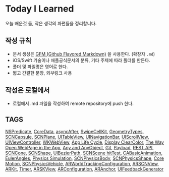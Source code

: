 # Today I Learned
오늘 배운것 들, 작은 생각의 파편들을 정리합니다.

## 작성 규칙
- 문서 생성은 [GFM (Github Flavored Markdown)](https://help.github.com/articles/github-flavored-markdown/) 을 사용한다. (확장자 `.md`)
- iOS/Swift 기술이나 애플공식문서의 분류, 기타 주제에 따라 폴더를 만든다.
- 폴더 및 파일명은 영어로 한다.
- 짧고 간결한 문장, 외부링크 사용

## 작성은 로컬에서
- 로컬에서 .md 파일을 작성하여 remote repository에 push 한다.

## TAGS
[NSPredicate][nsp], [CoreData][coredata], [asyncAfter][after], [SwipeCellKit][cellKit], [GeometryTypes][geometry], [SCNCapsule][capsule], [SCNPlane][plane], [UITableView][table], [UINavigationBar][navibar], [UIScrollView][scroll], [UIViewController][viewcontroller], [WKWebView][webview], [App Life Cycle][lifecycle], [Display ClearColor][clear], [The Way Open WebPage in the App][webpage],
[Any and AnyObject][any], [Git][git], [Payload][payload], [REST API][restapi], [SCNCone][cone], [SCNShape][shape], [UIBezierPath][bezierpath], [SCNScene hitTest][hitTest], [CABasicAnimation][basicanimation], [EulerAngles][euler], [Physics Simulation][physics], [SCNPhysicsBody][physicsbody], [SCNPhysicsShape][physicsshape], [Core Motion][coremotion], [SCNPhysicsVehicle][vehicle],  [ARWorldTrackingConfiguration][worldtracking],  [ARSCNView][arscnview], [ARKit][arkit], [Timer][timer], [ARSKView][arskview], [ARConfiguration][arconf], [ARAnchor][aranchor], [UIFeedbackGenerator][feedback]





[nsp]: /01_iOS/CoreData/NSPredicate.md
[coredata]: /01_iOS/CoreData/what_is_coredata.md
[after]: /01_iOS/Dispatch/DispatchQueue_main_asyncAfter.md
[cellKit]: /01_iOS/FrameWork/SwipeCellKit.md
[geometry]: /01_iOS/SceneKit/Built-in_Geometry_Types/00_Geometry_Types.md
[capsule]: /01_iOS/SceneKit/Built-in_Geometry_Types/05_SCNCapsule.md
[plane]: /01_iOS/SceneKit/Built-in_Geometry_Types/08_SCNPlane.md
[table]: /01_iOS/UIKit/TableViews/UITableView.md
[navibar]: /01_iOS/UIKit/ViewControllers/UINavigationBar.md
[scroll]: /01_iOS/UIKit/ViewControllers/UIScrollView.md
[viewcontroller]: /01_iOS/UIKit/ViewControllers/UIViewController.md
[webview]: /01_iOS/WebKit/WKWebView.md
[lifecycle]: /01_iOS/App_Life_Cycle.md
[clear]: /01_iOS/Display_clearColor_UIViewController_over_UIViewController.md
[webpage]: /01_iOS/The_Way_Open_WebPage_in_the_App.md
[any]: /02_Swift/Any_And_AnyObject.md
[git]: /03_ETC/Git.md
[payload]: /03_ETC/Payload.md
[restapi]: /03_ETC/REST_API.md
[cone]: 01_iOS/SceneKit/Built-in_Geometry_Types/06_SCNCone.md
[shape]: 01_iOS/SceneKit/Built-in_Geometry_Types/SCNShape.md
[bezierpath]: 01_iOS/UIKit/Drawing/UIBezierPath.md
[hitTest]: 01_iOS/SceneKit/SCNSceneRenderer/hitTest.md
[basicanimation]: 01_iOS/Core_Animation/CABasicAnimation.md
[euler]: 03_ETC/EulerAngles.md
[physics]: 01_iOS/SceneKit/Physics_Simulation/Physics_Simulation.md
[physicsbody]: 01_iOS/SceneKit/Physics_Simulation/SCNPhysicsBody.md
[physicsshape]: 01_iOS/SceneKit/Physics_Simulation/SCNPhysicsShape.md
[coremotion]: 01_iOS/Core_Motion/Core_Motion.md
[vehicle]: 01_iOS/SceneKit/Physics_Simulation/SCNPhysicsVehicle.md
[worldtracking]: 01_iOS/ARKit/ARWorldTrackingConfiguration.md
[arscnview]: 01_iOS/ARKit/ARSCNView.md
[arkit]: 01_iOS/ARKit/ARKit.md
[timer]: 01_iOS/Foundation/Timer.md
[arskview]: 01_iOS/ARKit/ARSKView.md
[arconf]: 01_iOS/ARKit/ARConfiguration.md
[aranchor]: 01_iOS/ARKit/ARAnchor.md
[feedback]: 01_iOS/UIKit/UIFeedbackGenerator.md
